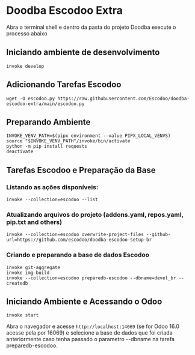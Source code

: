 # Doodba Escodoo Extra

Abra o terminal shell e dentro da pasta do projeto Doodba execute o processo abaixo

## Iniciando ambiente de desenvolvimento
```
invoke develop
```

## Adicionando Tarefas Escodoo
```
wget -O escodoo.py https://raw.githubusercontent.com/Escodoo/doodba-escodoo-extra/main/escodoo.py
```

## Preparando Ambiente

```
INVOKE_VENV_PATH=$(pipx environment --value PIPX_LOCAL_VENVS)
source "$INVOKE_VENV_PATH"/invoke/bin/activate
python -m pip install requests
deactivate
```

## Tarefas Escodoo e Preparação da Base

### Listando as ações disponíveis:
```
invoke --collection=escodoo --list 
```

### Atualizando arquivos do projeto (addons.yaml, repos.yaml, pip.txt and others)
```
invoke --collection=escodoo overwrite-project-files --github-url=https://github.com/escodoo/doodba-escodoo-setup-br
```

### Criando e preparando a base de dados Escodoo
```
invoke git-aggregate
invoke img-build
invoke --collection=escodoo preparedb-escodoo --dbname=devel_br --createdb
```

## Iniciando Ambiente e Acessando o Odoo
```
invoke start
```

Abra o navegador e acesse `http://localhost:14069` (se for Odoo 16.0 acesse pela por 16069) e selecione a base de dados que foi criada anteriormente caso tenha passado o parametro --dbname na tarefa preparedb-escodoo.
